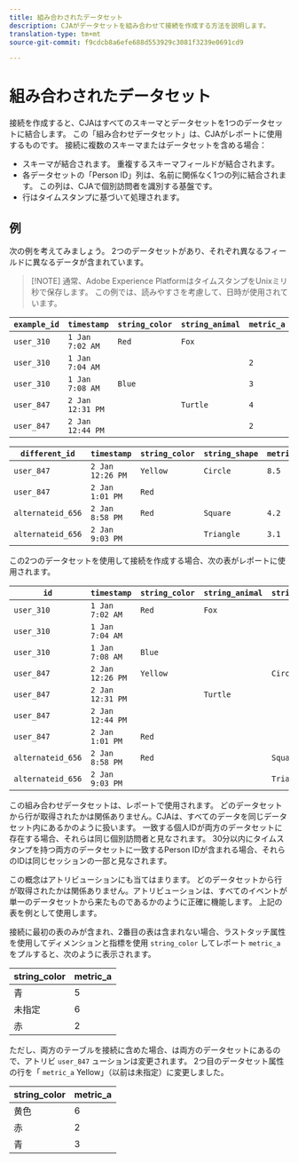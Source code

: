 ```yaml
---
title: 組み合わされたデータセット
description: CJAがデータセットを組み合わせて接続を作成する方法を説明します。
translation-type: tm+mt
source-git-commit: f9cdcb8a6efe688d553929c3081f3239e0691cd9

---
```



# 組み合わされたデータセット

接続を作成すると、CJAはすべてのスキーマとデータセットを1つのデータセットに結合します。 この「組み合わせデータセット」は、CJAがレポートに使用するものです。 接続に複数のスキーマまたはデータセットを含める場合：

* スキーマが結合されます。 重複するスキーマフィールドが結合されます。
* 各データセットの「Person ID」列は、名前に関係なく1つの列に結合されます。 この列は、CJAで個別訪問者を識別する基盤です。
* 行はタイムスタンプに基づいて処理されます。

## 例   

次の例を考えてみましょう。 2つのデータセットがあり、それぞれ異なるフィールドに異なるデータが含まれています。

> [!NOTE] 通常、Adobe Experience PlatformはタイムスタンプをUnixミリ秒で保存します。 この例では、読みやすさを考慮して、日時が使用されています。

| `example_id` | `timestamp` | `string_color` | `string_animal` | `metric_a` |
| --- | --- | --- | --- | --- |
| `user_310` | `1 Jan 7:02 AM` | `Red` | `Fox` |  |
| `user_310` | `1 Jan 7:04 AM` |  |  | `2` |
| `user_310` | `1 Jan 7:08 AM` | `Blue` |  | `3` |
| `user_847` | `2 Jan 12:31 PM` |  | `Turtle` | `4` |
| `user_847` | `2 Jan 12:44 PM` |  |  | `2` |

| `different_id` | `timestamp` | `string_color` | `string_shape` | `metric_b` |
| --- | --- | --- | --- | --- |
| `user_847` | `2 Jan 12:26 PM` | `Yellow` | `Circle` | `8.5` |
| `user_847` | `2 Jan 1:01 PM` | `Red` |  |  |
| `alternateid_656` | `2 Jan 8:58 PM` | `Red` | `Square` | `4.2` |
| `alternateid_656` | `2 Jan 9:03 PM` |  | `Triangle` | `3.1` |

この2つのデータセットを使用して接続を作成する場合、次の表がレポートに使用されます。

| `id` | `timestamp` | `string_color` | `string_animal` | `string_shape` | `metric_a` | `metric_b` |
| --- | --- | --- | --- | --- | --- | --- |
| `user_310` | `1 Jan 7:02 AM` | `Red` | `Fox` |  |  |  |
| `user_310` | `1 Jan 7:04 AM` |  |  |  | `2` |  |
| `user_310` | `1 Jan 7:08 AM` | `Blue` |  |  | `3` |  |
| `user_847` | `2 Jan 12:26 PM` | `Yellow` |  | `Circle` |  | `8.5` |
| `user_847` | `2 Jan 12:31 PM` |  | `Turtle` |  | `4` |  |
| `user_847` | `2 Jan 12:44 PM` |  |  |  | `2` |  |
| `user_847` | `2 Jan 1:01 PM` | `Red` |  |  |  |  |
| `alternateid_656` | `2 Jan 8:58 PM` | `Red` |  | `Square` |  | `4.2` |
| `alternateid_656` | `2 Jan 9:03 PM` |  |  | `Triangle` |  | `3.1` |

この組み合わせデータセットは、レポートで使用されます。 どのデータセットから行が取得されたかは関係ありません。CJAは、すべてのデータを同じデータセット内にあるかのように扱います。 一致する個人IDが両方のデータセットに存在する場合、それらは同じ個別訪問者と見なされます。 30分以内にタイムスタンプを持つ両方のデータセットに一致するPerson IDが含まれる場合、それらのIDは同じセッションの一部と見なされます。

この概念はアトリビューションにも当てはまります。 どのデータセットから行が取得されたかは関係ありません。アトリビューションは、すべてのイベントが単一のデータセットから来たものであるかのように正確に機能します。 上記の表を例として使用します。

接続に最初の表のみが含まれ、2番目の表は含まれない場合、ラストタッチ属性を使用してディメンションと指標を使用 `string_color` してレポート `metric_a` をプルすると、次のように表示されます。

| string_color | metric_a |
| --- | --- |
| 青 | 5 |
| 未指定 | 6 |
| 赤 | 2 |

ただし、両方のテーブルを接続に含めた場合、は両方のデータセットにあるので、アトリビ `user_847` ューションは変更されます。 2つ目のデータセット属性の行を「 `metric_a` Yellow」（以前は未指定）に変更しました。

| string_color | metric_a |
| --- | --- |
| 黄色 | 6 |
| 赤 | 2 |
| 青 | 3 |
